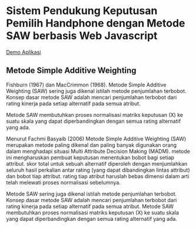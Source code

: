 # Sistem Pendukung Keputusan Pemilih Handphone dengan Metode SAW berbasis Web Javascript

[Demo Aplikasi](https://hafiz1st.github.io/spk-hp)

## Metode Simple Additive Weighting
Fishburn (1967) dan MacCrimmon (1968). Metode Simple Additive Weighting (SAW) sering juga dikenal istilah metode penjumlahan terbobot. Konsep dasar metode SAW adalah mencari penjumlahan terbobot dari rating kinerja pada setiap alternatif pada semua atribut.

Metode SAW membutuhkan proses normalisasi matriks keputusan (X) ke suatu skala yang dapat diperbandingkan dengan semua rating alternatif yang ada.

Menurut Fachmi Basyaib (2006) Metode Simple Additive Weighting (SAW) merupakan metode paling dikenal dan paling banyak digunakan orang dalam menghadapi situasi Multi Attribute Decision Making (MADM). metode ini mengharuskan pembuat keputusan menentukan bobot bagi setiap attribut. skor total untuk sebuah alternatif diperoleh dengan menjumlahkan seluruh hasil perkalian antar rating (yang dapat dibandingkan lintas attribut) dan bobot tiap attribut. rating tiap atribut haruslah bebas dimensi dalam arti telah melewati proses normalisasi sebelumnya.

Metode SAW sering juga dikenal istilah metode penjumlahan terbobot. Konsep dasar metode SAW adalah mencari penjumlahan terbobot dari rating kinerja pada setiap alternatif pada semua atribut. Metode SAW membutuhkan proses normalisasi matriks keputusan (X) ke suatu skala yang dapat diperbandingkan dengan semua rating alternatif yang ada.